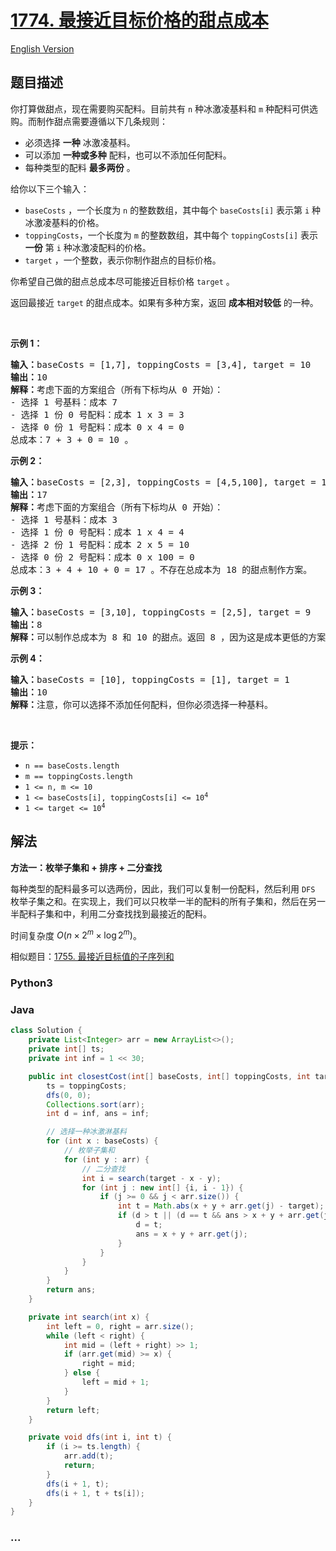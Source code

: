 # [1774. 最接近目标价格的甜点成本](https://leetcode.cn/problems/closest-dessert-cost)

[English Version](/solution/1700-1799/1774.Closest%20Dessert%20Cost/README_EN.md)

## 题目描述

<!-- 这里写题目描述 -->

<p>你打算做甜点，现在需要购买配料。目前共有 <code>n</code> 种冰激凌基料和 <code>m</code> 种配料可供选购。而制作甜点需要遵循以下几条规则：</p>

<ul>
	<li>必须选择 <strong>一种</strong> 冰激凌基料。</li>
	<li>可以添加 <strong>一种或多种</strong> 配料，也可以不添加任何配料。</li>
	<li>每种类型的配料 <strong>最多两份</strong> 。</li>
</ul>

<p>给你以下三个输入：</p>

<ul>
	<li><code>baseCosts</code> ，一个长度为 <code>n</code> 的整数数组，其中每个 <code>baseCosts[i]</code> 表示第 <code>i</code> 种冰激凌基料的价格。</li>
	<li><code>toppingCosts</code>，一个长度为 <code>m</code> 的整数数组，其中每个 <code>toppingCosts[i]</code> 表示 <strong>一份</strong> 第 <code>i</code> 种冰激凌配料的价格。</li>
	<li><code>target</code> ，一个整数，表示你制作甜点的目标价格。</li>
</ul>

<p>你希望自己做的甜点总成本尽可能接近目标价格 <code>target</code> 。</p>

<p>返回最接近<em> </em><code>target</code> 的甜点成本。如果有多种方案，返回 <strong>成本相对较低</strong> 的一种。</p>

<p> </p>

<p><strong>示例 1：</strong></p>

<pre>
<strong>输入：</strong>baseCosts = [1,7], toppingCosts = [3,4], target = 10
<strong>输出：</strong>10
<strong>解释：</strong>考虑下面的方案组合（所有下标均从 0 开始）：
- 选择 1 号基料：成本 7
- 选择 1 份 0 号配料：成本 1 x 3 = 3
- 选择 0 份 1 号配料：成本 0 x 4 = 0
总成本：7 + 3 + 0 = 10 。
</pre>

<p><strong>示例 2：</strong></p>

<pre>
<strong>输入：</strong>baseCosts = [2,3], toppingCosts = [4,5,100], target = 18
<strong>输出：</strong>17
<strong>解释：</strong>考虑下面的方案组合（所有下标均从 0 开始）：
- 选择 1 号基料：成本 3
- 选择 1 份 0 号配料：成本 1 x 4 = 4
- 选择 2 份 1 号配料：成本 2 x 5 = 10
- 选择 0 份 2 号配料：成本 0 x 100 = 0
总成本：3 + 4 + 10 + 0 = 17 。不存在总成本为 18 的甜点制作方案。
</pre>

<p><strong>示例 3：</strong></p>

<pre>
<strong>输入：</strong>baseCosts = [3,10], toppingCosts = [2,5], target = 9
<strong>输出：</strong>8
<strong>解释：</strong>可以制作总成本为 8 和 10 的甜点。返回 8 ，因为这是成本更低的方案。
</pre>

<p><strong>示例 4：</strong></p>

<pre>
<strong>输入：</strong>baseCosts = [10], toppingCosts = [1], target = 1
<strong>输出：</strong>10
<strong>解释：</strong>注意，你可以选择不添加任何配料，但你必须选择一种基料。</pre>

<p> </p>

<p><strong>提示：</strong></p>

<ul>
	<li><code>n == baseCosts.length</code></li>
	<li><code>m == toppingCosts.length</code></li>
	<li><code>1 <= n, m <= 10</code></li>
	<li><code>1 <= baseCosts[i], toppingCosts[i] <= 10<sup>4</sup></code></li>
	<li><code>1 <= target <= 10<sup>4</sup></code></li>
</ul>

## 解法

<!-- 这里可写通用的实现逻辑 -->

**方法一：枚举子集和 + 排序 + 二分查找**

每种类型的配料最多可以选两份，因此，我们可以复制一份配料，然后利用 `DFS` 枚举子集之和。在实现上，我们可以只枚举一半的配料的所有子集和，然后在另一半配料子集和中，利用二分查找找到最接近的配料。

时间复杂度 $O(n\times 2^m \times \log {2^m})$。

相似题目：[1755. 最接近目标值的子序列和](/solution/1700-1799/1755.Closest%20Subsequence%20Sum/README.md)

<!-- tabs:start -->

### **Python3**

<!-- 这里可写当前语言的特殊实现逻辑 -->



### **Java**

<!-- 这里可写当前语言的特殊实现逻辑 -->

```java
class Solution {
    private List<Integer> arr = new ArrayList<>();
    private int[] ts;
    private int inf = 1 << 30;

    public int closestCost(int[] baseCosts, int[] toppingCosts, int target) {
        ts = toppingCosts;
        dfs(0, 0);
        Collections.sort(arr);
        int d = inf, ans = inf;

        // 选择一种冰激淋基料
        for (int x : baseCosts) {
            // 枚举子集和
            for (int y : arr) {
                // 二分查找
                int i = search(target - x - y);
                for (int j : new int[] {i, i - 1}) {
                    if (j >= 0 && j < arr.size()) {
                        int t = Math.abs(x + y + arr.get(j) - target);
                        if (d > t || (d == t && ans > x + y + arr.get(j))) {
                            d = t;
                            ans = x + y + arr.get(j);
                        }
                    }
                }
            }
        }
        return ans;
    }

    private int search(int x) {
        int left = 0, right = arr.size();
        while (left < right) {
            int mid = (left + right) >> 1;
            if (arr.get(mid) >= x) {
                right = mid;
            } else {
                left = mid + 1;
            }
        }
        return left;
    }

    private void dfs(int i, int t) {
        if (i >= ts.length) {
            arr.add(t);
            return;
        }
        dfs(i + 1, t);
        dfs(i + 1, t + ts[i]);
    }
}
```









### **...**

```

```


